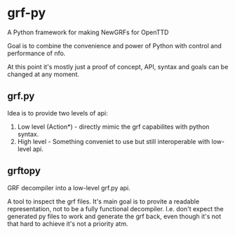 # grf-py
A Python framework for making NewGRFs for OpenTTD

Goal is to combine the convenience and power of Python with control and performance of nfo.

At this point it's mostly just a proof of concept, API, syntax and goals can be changed at any moment.

## grf.py

Idea is to provide two levels of api:

1) Low level (Action*) - directly mimic the grf capabilites with python syntax.
2) High level - Something conveniet to use but still interoperable with low-level api.

## grftopy 

GRF decompiler into a low-level grf.py api.

A tool to inspect the grf files. It's main goal is to provite a readable representation, not to be a fully functional decompiler. I.e. don't expect the generated py files to work and generate the grf back, even though it's not that hard to achieve it's not a priority atm.

